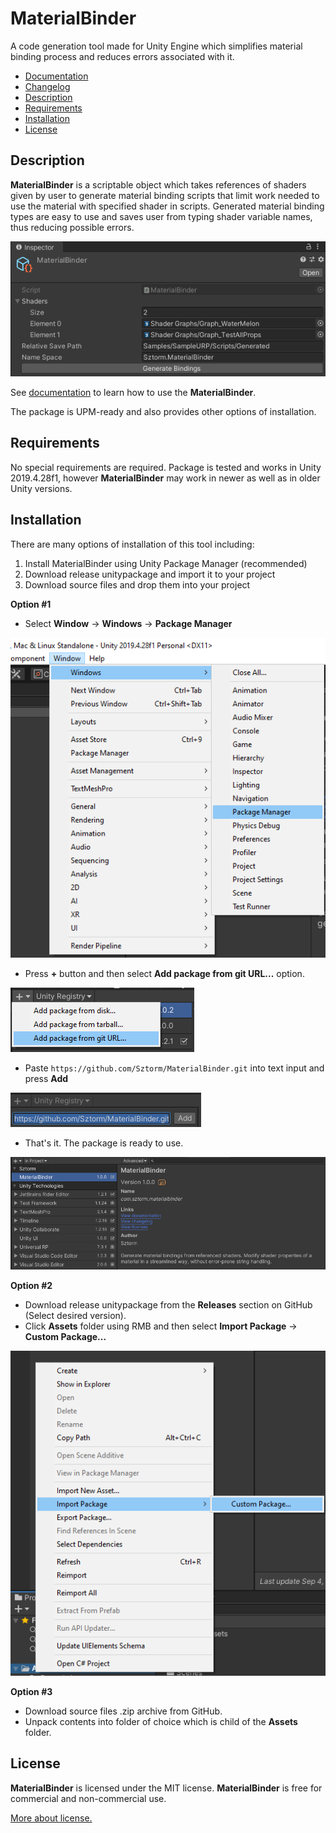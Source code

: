 # MaterialBinder
A code generation tool made for Unity Engine which simplifies material binding process and reduces 
errors associated with it.

 * [Documentation](Documentation/MaterialBinder.md)
 * [Changelog](CHANGELOG.md)
 * [Description](#description)
 * [Requirements](#requirements)
 * [Installation](#installation)
 * [License](#license)

## Description

**MaterialBinder** is a scriptable object which takes references of shaders given by user to 
generate material binding scripts that limit work needed to use the material with specified
shader in scripts. Generated material binding types are easy to use and saves user from typing 
shader variable names, thus reducing possible errors.

![](Images/Description_01.png)

See [documentation](Documentation/MaterialBinder.md) to learn how to use the **MaterialBinder**.

The package is UPM-ready and also provides other options of installation.

## Requirements

No special requirements are required. Package is tested and works in Unity 2019.4.28f1, however 
**MaterialBinder** may work in newer as well as in older Unity versions.

## Installation

There are many options of installation of this tool including:

1. Install MaterialBinder using Unity Package Manager (recommended)
2. Download release unitypackage and import it to your project
3. Download source files and drop them into your project

**Option #1**

 * Select **Window** -> **Windows** -> **Package Manager**

 ![](Images/Installation_01.png)

 * Press **+** button and then select **Add package from git URL...** option.

 ![](Images/Installation_02.png)

 * Paste ` https://github.com/Sztorm/MaterialBinder.git ` into text input and press **Add**

 ![](Images/Installation_03.png)

 * That's it. The package is ready to use.

 ![](Images/Installation_04.png)

**Option #2**

 * Download release unitypackage from the **Releases** section on GitHub (Select desired version).
 * Click **Assets** folder using RMB and then select **Import Package** -> **Custom Package...**

 ![](Images/Installation_05.png)

**Option #3**

 * Download source files .zip archive from GitHub.
 * Unpack contents into folder of choice which is child of the **Assets** folder.

## License
**MaterialBinder** is licensed under the MIT license. **MaterialBinder** is free for 
commercial and non-commercial use.

[More about license.](LICENSE.md)